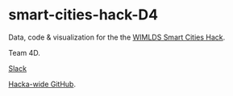 # smart-cities-hack-D4

Data, code & visualization for the the [WIMLDS Smart Cities Hack](http://www.wimldsdatadive.com/hackathons/2). 

Team 4D.

[Slack](https://smartcitieshack.slack.com/)

[Hacka-wide GitHub](https://github.com/WiMLDS/smart_cities/). 
